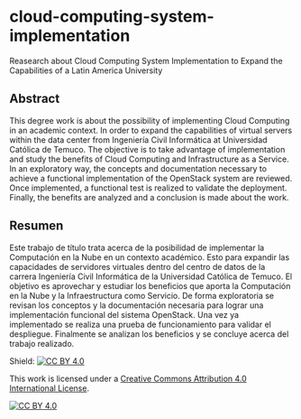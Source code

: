 # cloud-computing-system-implementation
Reasearch about Cloud Computing System Implementation to Expand the Capabilities of a Latin America University

## Abstract
This degree work is about the possibility of implementing Cloud Computing in an academic context. In order to expand the capabilities of virtual servers within the data center from Ingeniería Civil Informática at Universidad Católica de Temuco. The objective is to take advantage of implementation and study the benefits of Cloud Computing and Infrastructure as a Service. In an exploratory way, the concepts and documentation necessary to achieve a functional implementation of the OpenStack system are reviewed. Once implemented, a functional test is realized to validate the deployment. Finally, the benefits are analyzed and a conclusion is made about the work.


## Resumen

Este trabajo de título trata acerca de la posibilidad de implementar la Computación en la Nube en un contexto académico. Esto para expandir las capacidades de servidores virtuales dentro del centro de datos  de la carrera Ingeniería Civil Informática de la Universidad Católica de Temuco.  El objetivo es aprovechar y estudiar los beneficios que aporta la Computación en la Nube y la Infraestructura como Servicio. De forma exploratoria se revisan los conceptos y la documentación necesaria para lograr una implementación funcional del sistema OpenStack. Una vez ya implementado se realiza una prueba de funcionamiento para validar el despliegue. Finalmente se analizan los beneficios y se concluye acerca del trabajo realizado.


Shield: [![CC BY 4.0][cc-by-shield]][cc-by]

This work is licensed under a
[Creative Commons Attribution 4.0 International License][cc-by].

[![CC BY 4.0][cc-by-image]][cc-by]

[cc-by]: http://creativecommons.org/licenses/by/4.0/
[cc-by-image]: https://i.creativecommons.org/l/by/4.0/88x31.png
[cc-by-shield]: https://img.shields.io/badge/License-CC%20BY%204.0-lightgrey.svg
